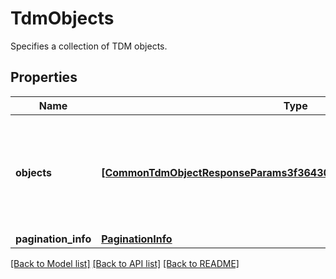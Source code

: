 # TdmObjects

Specifies a collection of TDM objects.

## Properties
Name | Type | Description | Notes
------------ | ------------- | ------------- | -------------
**objects** | [**[CommonTdmObjectResponseParams3f36430a1720448bBccf2c74b98809d3]**](CommonTdmObjectResponseParams3f36430a1720448bBccf2c74b98809d3.md) | Specifies the collection of TDM objects, filtered by the specified criteria. | [optional] 
**pagination_info** | [**PaginationInfo**](PaginationInfo.md) |  | [optional] 

[[Back to Model list]](../README.md#documentation-for-models) [[Back to API list]](../README.md#documentation-for-api-endpoints) [[Back to README]](../README.md)


